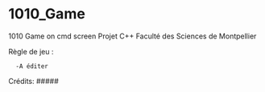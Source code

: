 # 1010_Game
1010 Game on cmd screen
Projet C++ Faculté des Sciences de Montpellier

Règle de jeu :

      -A éditer

Crédits:
	#####


